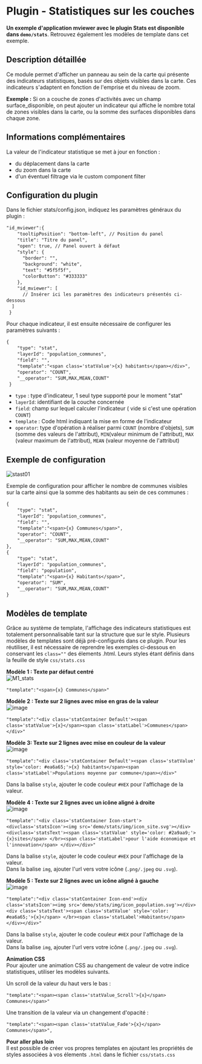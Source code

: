 # Plugin - Statistiques sur les couches


**Un exemple d'application mviewer avec le plugin Stats est disponible dans `demo/stats`**. Retrouvez également les modèles de template dans cet exemple.

## Description détaillée

Ce module permet d'afficher un panneau au sein de la carte qui présente des indicateurs statistiques, basés sur des objets visibles dans la carte. Ces indicateurs s'adaptent en fonction de l'emprise et du niveau de zoom.

**Exemple :**
Si on a couche de zones d'activités avec un champ surface_disponible, on peut ajouter un indicateur qui affiche le nombre total de zones visibles dans la carte, ou la somme des surfaces disponibles dans chaque zone.

## Informations complémentaires

La valeur de l'indicateur statistique se met à jour en fonction :
*    du déplacement dans la carte
*    du zoom dans la carte
*    d'un éventuel filtrage via le custom component filter

## Configuration du plugin

Dans le fichier stats/config.json, indiquez les paramètres généraux du plugin : 

    "id_mviewer":{
        "tooltipPosition": "bottom-left", // Position du panel
        "title": "Titre du panel",
        "open": true, // Panel ouvert à défaut
        "style": {
          "border": "",
          "background": "white",
          "text": "#5f5f5f",
          "colorButton": "#333333"
        },
        "id_mviewer": [
          // Insérer ici les paramètres des indicateurs présentés ci-dessous
      ]
     }



Pour chaque indicateur, il est ensuite nécessaire de configurer les paramètres suivants :

    {
        "type": "stat",
        "layerId": "population_communes",
        "field": "",
        "template":"<span class='statValue'>{x} habitants</span></div>",
        "operator": "COUNT",
        "__operator": "SUM,MAX,MEAN,COUNT"
     }

* `type` : type d'indicateur, 1 seul type supporté pour le moment "stat" 
* `layerId`: identifiant de la couche concernée
* `field`: champ sur lequel calculer l'indicateur ( vide si c'est une opération `COUNT`)
* `template` : Code html indiquant la mise en forme de l'indicateur
* `operator`: type d'opération à réaliser parmi `COUNT` (nombre d'objets), `SUM` (somme des valeurs de l'attribut), `MIN`(valeur minimum de l'attribut), `MAX` (valeur maximum de l'attribut), `MEAN` (valeur moyenne de l'attribut)

 
## Exemple de configuration
![stast01](https://user-images.githubusercontent.com/22764056/182374049-bef810c2-7759-4b8f-8b7f-3a63bb1eec5b.JPG)

Exemple de configuration pour afficher le nombre de communes visibles sur la carte ainsi que la somme des habitants au sein de ces communes : 

```
{
	"type": "stat",
	"layerId": "population_communes",
	"field": "",
	"template":"<span>{x} Communes</span>",
	"operator": "COUNT",
	"__operator": "SUM,MAX,MEAN,COUNT"
},
{
	"type": "stat",
	"layerId": "population_communes",
	"field": "population",
	"template":"<span>{x} Habitants</span>",
	"operator": "SUM",
	"__operator": "SUM,MAX,MEAN,COUNT"
}
```

## Modèles de template

Grâce au système de template, l'affichage des indicateurs statistiques est totalement personnalisable tant sur la structure que sur le style. Plusieurs modèles de templates sont déjà pré-configurés dans ce plugin. Pour les réutiliser, il est nécessaire de reprendre les exemples ci-dessous en conservant les `class=""` des élements .html. Leurs styles étant définis dans la feuille de style `css/stats.css`

**Modèle 1 : Texte par défaut centré**  
![M1_stats](https://user-images.githubusercontent.com/22764056/182374119-57ecab9c-819a-4856-ac28-7b2892818fbc.JPG)

    "template":"<span>{x} Communes</span>"
 

**Modèle 2 : Texte sur 2 lignes avec mise en gras de la valeur**  
![image](https://user-images.githubusercontent.com/22764056/182374304-658a496a-2599-4d68-ad26-0b8e35a98d06.png)


    "template":"<div class='statContainer Default'><span class='statValue'>{x}</span><span class='statLabel'>Communes</span></div>"
   
 
**Modèle 3: Texte sur 2 lignes avec mise en couleur de la valeur**  
![image](https://user-images.githubusercontent.com/22764056/182374505-0e583015-46fc-4838-bebd-e0700a5c503e.png)

    "template":"<div class='statContainer Default'><span class='statValue' style='color: #ea6a65;'>{x} habitants</span><span class='statLabel'>Populations moyenne par commune</span></div>"
Dans la balise `style`, ajouter le code couleur `#HEX` pour l'affichage de la valeur.   


**Modèle 4 :  Texte sur 2 lignes avec un icône aligné à droite**  
![image](https://user-images.githubusercontent.com/22764056/182374639-b6e2c5d2-e369-4bba-a861-ada43172320b.png)

    "template":"<div class='statContainer Icon-start'><divclass='statsIcon'><img src='demo/stats/img/icon_site.svg'></div><divclass='statsText'><span class='statValue' style='color: #2a9aa9;'>{x}sites</span> </br><span class='statLabel'>pour l'aide économique et l'innovation</span> </div></div>"

Dans la balise `style`, ajouter le code couleur `#HEX` pour l'affichage de la valeur.  
Dans la balise `img`, ajouter l'url vers votre icône (`.png/.jpeg` ou `.svg`).  


**Modèle 5 :  Texte sur 2 lignes avec un icône aligné à gauche**  
![image](https://user-images.githubusercontent.com/22764056/182374730-efbd4761-cfb6-48df-90a9-bab0755e8b6a.png)

    "template":"<div class='statContainer Icon-end'><div class='statsIcon'><img src='demo/stats/img/icon_population.svg'></div><div class='statsText'><span class='statValue' style='color: #ea6a65;'>{x}</span> </br><span class='statLabel'>Habitants</span> </div></div>"

Dans la balise `style`, ajouter le code couleur `#HEX` pour l'affichage de la valeur.  
Dans la balise `img`, ajouter l'url vers votre icône (`.png/.jpeg` ou `.svg`).   


**Animation CSS**   
Pour ajouter une animation CSS au changement de valeur de votre indice statistiques, utiliser les modèles suivants.  

Un scroll de la valeur du haut vers le bas :

    "template":"<span><span class='statValue_Scroll'>{x}</span> Communes</span>"
Une transition de la valeur via un changement d'opacité :

    "template":"<span><span class='statValue_Fade'>{x}</span> Communes</span>",

  
**Pour aller plus loin**   
Il est possible de créer vos propres templates en ajoutant les propriétés de styles associées à vos élements `.html` dans le fichier `css/stats.css`
